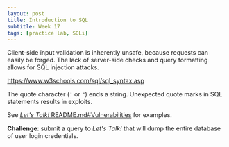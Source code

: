 ```yaml
---
layout: post
title: Introduction to SQL
subtitle: Week 17
tags: [practice lab, SQLi]
---
```


Client-side input validation is inherently unsafe, because requests can easily be forged. The lack of server-side checks and query formatting allows for SQL injection attacks.

<https://www.w3schools.com/sql/sql_syntax.asp>

The quote character (`'` or `"`) ends a string. Unexpected quote marks in SQL statements results in exploits.

See [*Let's Talk!* README.md#Vulnerabilities](https://github.com/twlinux/lets-talk#vulnerabilities) for examples.

**Challenge**: submit a query to *Let's Talk!* that will dump the entire database of user login credentials.

